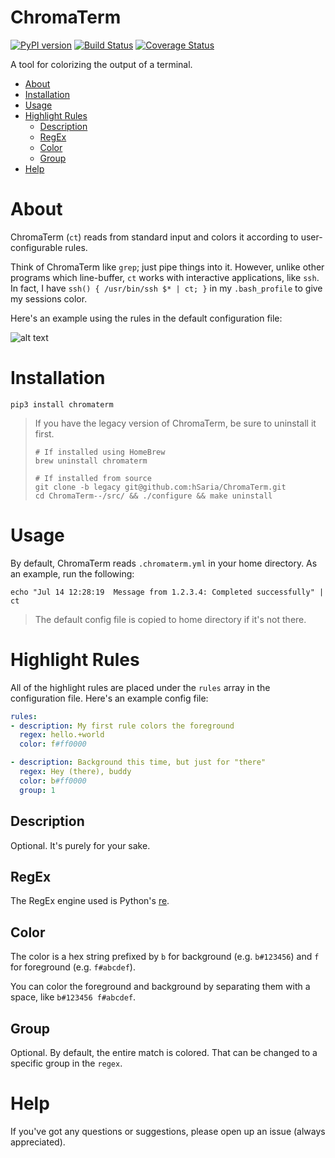 # ChromaTerm

[![PyPI version](https://badge.fury.io/py/chromaterm.svg)](https://badge.fury.io/py/chromaterm) [![Build Status](https://travis-ci.org/hSaria/ChromaTerm.svg?branch=master)](https://travis-ci.org/hSaria/ChromaTerm) [![Coverage Status](https://coveralls.io/repos/github/hSaria/ChromaTerm/badge.svg)](https://coveralls.io/github/hSaria/ChromaTerm)

A tool for colorizing the output of a terminal.

-   [About](#about)
-   [Installation](#installation)
-   [Usage](#usage)
-   [Highlight Rules](#highlight-rules)
    -   [Description](#description)
    -   [RegEx](#regex)
    -   [Color](#color)
    -   [Group](#group)
-   [Help](#help)

# About

ChromaTerm (`ct`) reads from standard input and colors it according to user-configurable rules.

Think of ChromaTerm like `grep`; just pipe things into it. However, unlike other programs which line-buffer, `ct` works with interactive applications, like `ssh`. In fact, I have `ssh() { /usr/bin/ssh $* | ct; }` in my `.bash_profile` to give my sessions color.

Here's an example using the rules in the default configuration file:

![alt text](https://github.com/hSaria/ChromaTerm/raw/master/.github/junos-show-interface.png "Example output")

# Installation

    pip3 install chromaterm

> If you have the legacy version of ChromaTerm, be sure to uninstall it first.
>
>     # If installed using HomeBrew
>     brew uninstall chromaterm
>
>     # If installed from source
>     git clone -b legacy git@github.com:hSaria/ChromaTerm.git
>     cd ChromaTerm--/src/ && ./configure && make uninstall

# Usage

By default, ChromaTerm reads `.chromaterm.yml` in your home directory. As an example, run the following:

    echo "Jul 14 12:28:19  Message from 1.2.3.4: Completed successfully" | ct

> The default config file is copied to home directory if it's not there.

# Highlight Rules

All of the highlight rules are placed under the `rules` array in the configuration file. Here's an example config file:

```yaml
rules:
- description: My first rule colors the foreground
  regex: hello.+world
  color: f#ff0000

- description: Background this time, but just for "there"
  regex: Hey (there), buddy
  color: b#ff0000
  group: 1
```

## Description

Optional. It's purely for your sake.

## RegEx

The RegEx engine used is Python's [re](https://docs.python.org/3/library/re.html#regular-expression-syntax).

## Color

The color is a hex string prefixed by `b` for background (e.g. `b#123456`) and `f` for foreground (e.g. `f#abcdef`).

You can color the foreground and background by separating them with a space, like `b#123456 f#abcdef`.

## Group

Optional. By default, the entire match is colored. That can be changed to a specific group in the `regex`.

# Help

If you've got any questions or suggestions, please open up an issue (always appreciated).
